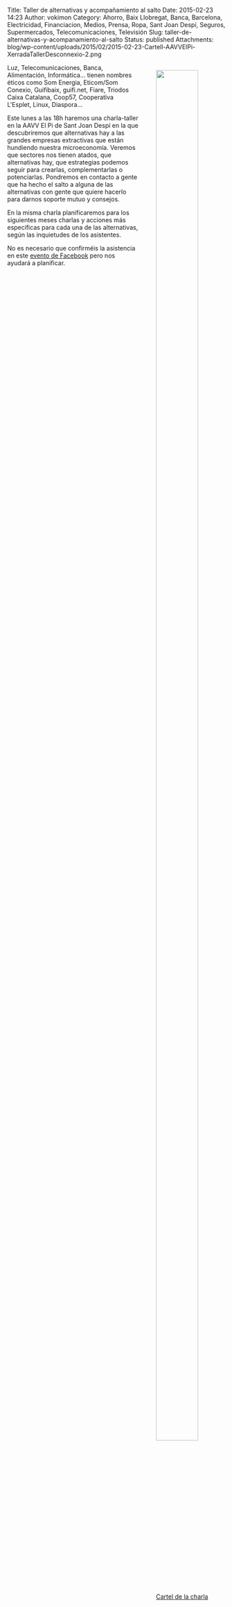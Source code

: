 Title: Taller de alternativas y acompañamiento al salto
Date: 2015-02-23 14:23
Author: vokimon
Category: Ahorro, Baix Llobregat, Banca, Barcelona, Electricidad, Financiacion, Medios, Prensa, Ropa, Sant Joan Despí, Seguros, Supermercados, Telecomunicaciones, Televisión
Slug: taller-de-alternativas-y-acompanamiento-al-salto
Status: published
Attachments: blog/wp-content/uploads/2015/02/2015-02-23-Cartell-AAVVElPi-XerradaTallerDesconnexio-2.png


<figure style='float:right; max-width:30%'>
<a href="{static}/blog/wp-content/uploads/2015/02/2015-02-23-Cartell-AAVVElPi-XerradaTallerDesconnexio-2.png">
<img src="{static}/blog/wp-content/uploads/2015/02/2015-02-23-Cartell-AAVVElPi-XerradaTallerDesconnexio-2.png" width=90% />
<figcaption style='text-align:center'>
Cartel de la charla
</figcaption>
</a>
</figure>

Luz, Telecomunicaciones, Banca, Alimentación, Informática...
tienen nombres éticos como Som Energia, Eticom/Som Conexio, Guifibaix, guifi.net, Fiare, Triodos Caixa Catalana, Coop57, Cooperativa L'Esplet, Linux, Diaspora...

Este lunes a las 18h haremos una charla-taller
en la AAVV El Pi de Sant Joan Despí
en la que descubriremos que alternativas hay a las grandes empresas extractivas
que están hundiendo nuestra microeconomía.
Veremos que sectores nos tienen atados,
que alternativas hay,
que estrategias podemos seguir para crearlas, complementarlas o potenciarlas.
Pondremos en contacto a gente que ha hecho el salto a alguna de las alternativas con gente que quiere hacerlo para darnos soporte mutuo y consejos.

En la misma charla planificaremos para los siguientes meses charlas y
acciones más específicas para cada una de las alternativas, según las inquietudes de los asistentes.

No es necesario que confirméis la asistencia en este [evento de Facebook](https://www.facebook.com/events/781449821903205/ "Evento de FB") pero nos ayudará a planificar.
